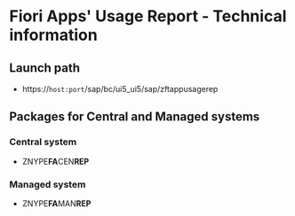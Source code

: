 # Fiori Apps' Usage Report - Technical information

## Launch path
* https://`host:port`/sap/bc/ui5_ui5/sap/zftappusagerep

## Packages for Central and Managed systems
### Central system
* ZNYPE**FA**CEN**REP**

### Managed system
* ZNYPE**FA**MAN**REP**


